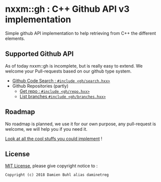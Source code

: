 # nxxm::gh : C++ Github API v3 implementation
Simple github API implementation to help retrieving from C++ the different elements.

## Supported Github API
As of today nxxm::gh is incomplete, but is really easy to extend. We welcome your Pull-requests based on our github type system.

- [Github Code Search : `#include <gh/search.hxx>`](https://developer.github.com/v3/search/#search-code)
- Github Repositories (partly)
  - [Get repo : `#include <gh/repo.hxx>`](https://developer.github.com/v3/repos/#get)
  - [List branches `#include <gh/branches.hxx>`](https://developer.github.com/v3/repos/branches/#list-branches)

## Roadmap
No roadmap is planned, we use it for our own purpose, any pull-request is welcome, we will help you if you need it.

[Look at all the cool stuffs you could implement](https://developer.github.com/v3/) !

## License
[MIT License](./LICENSE), please give copyright notice to : 

```
Copyright (c) 2018 Damien Buhl alias daminetreg
```

